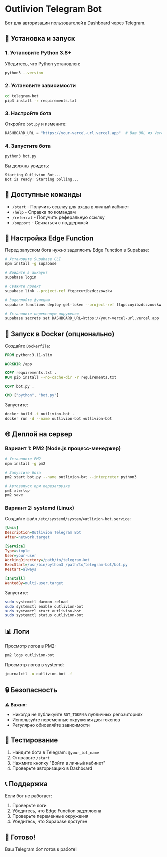 # Outlivion Telegram Bot

Бот для авторизации пользователей в Dashboard через Telegram.

## 🚀 Установка и запуск

### 1. Установите Python 3.8+

Убедитесь, что Python установлен:
```bash
python3 --version
```

### 2. Установите зависимости

```bash
cd telegram-bot
pip3 install -r requirements.txt
```

### 3. Настройте бота

Откройте `bot.py` и измените:
```python
DASHBOARD_URL = "https://your-vercel-url.vercel.app"  # Ваш URL из Vercel
```

### 4. Запустите бота

```bash
python3 bot.py
```

Вы должны увидеть:
```
Starting Outlivion Bot...
Bot is ready! Starting polling...
```

## 📝 Доступные команды

- `/start` - Получить ссылку для входа в личный кабинет
- `/help` - Справка по командам
- `/referral` - Получить реферальную ссылку
- `/support` - Связаться с поддержкой

## 🔧 Настройка Edge Function

Перед запуском бота нужно задеплоить Edge Function в Supabase:

```bash
# Установите Supabase CLI
npm install -g supabase

# Войдите в аккаунт
supabase login

# Свяжите проект
supabase link --project-ref ftqpccuyibzdczzowzkw

# Задеплойте функцию
supabase functions deploy get-token --project-ref ftqpccuyibzdczzowzkw

# Установите переменную окружения
supabase secrets set DASHBOARD_URL=https://your-vercel-url.vercel.app
```

## 🐳 Запуск в Docker (опционально)

Создайте `Dockerfile`:

```dockerfile
FROM python:3.11-slim

WORKDIR /app

COPY requirements.txt .
RUN pip install --no-cache-dir -r requirements.txt

COPY bot.py .

CMD ["python", "bot.py"]
```

Запустите:
```bash
docker build -t outlivion-bot .
docker run -d --name outlivion-bot outlivion-bot
```

## 🌐 Деплой на сервер

### Вариант 1: PM2 (Node.js процесс-менеджер)

```bash
# Установите PM2
npm install -g pm2

# Запустите бота
pm2 start bot.py --name outlivion-bot --interpreter python3

# Автозапуск при перезагрузке
pm2 startup
pm2 save
```

### Вариант 2: systemd (Linux)

Создайте файл `/etc/systemd/system/outlivion-bot.service`:

```ini
[Unit]
Description=Outlivion Telegram Bot
After=network.target

[Service]
Type=simple
User=your-user
WorkingDirectory=/path/to/telegram-bot
ExecStart=/usr/bin/python3 /path/to/telegram-bot/bot.py
Restart=always

[Install]
WantedBy=multi-user.target
```

Запустите:
```bash
sudo systemctl daemon-reload
sudo systemctl enable outlivion-bot
sudo systemctl start outlivion-bot
sudo systemctl status outlivion-bot
```

## 📊 Логи

Просмотр логов в PM2:
```bash
pm2 logs outlivion-bot
```

Просмотр логов в systemd:
```bash
journalctl -u outlivion-bot -f
```

## 🔒 Безопасность

⚠️ **Важно:**
- Никогда не публикуйте `BOT_TOKEN` в публичных репозиториях
- Используйте переменные окружения для токенов
- Регулярно обновляйте зависимости

## 🧪 Тестирование

1. Найдите бота в Telegram: `@your_bot_name`
2. Отправьте `/start`
3. Нажмите кнопку "Войти в личный кабинет"
4. Проверьте авторизацию в Dashboard

## 📞 Поддержка

Если бот не работает:
1. Проверьте логи
2. Убедитесь, что Edge Function задеплоена
3. Проверьте переменные окружения
4. Убедитесь, что Supabase доступен

## 🎉 Готово!

Ваш Telegram бот готов к работе!

